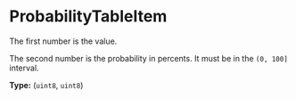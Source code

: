 # ProbabilityTableItem

The first number is the value.

The second number is the probability in percents. It must be in the `(0, 100]` interval.

**Type:** (`uint8`, `uint8`)

